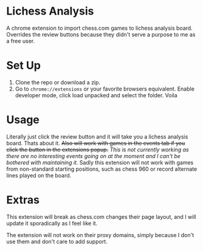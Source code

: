 # Lichess Analysis

A chrome extension to import chess.com games to lichess analysis board. Overrides the review buttons because they didn't serve a purpose to me as a free user.

# Set Up

1. Clone the repo or download a zip.
2. Go to `chrome://extensions` or your favorite browsers equivalent. Enable developer mode, click load unpacked and select the folder. Voila

# Usage

Literally just click the review button and it will take you a lichess analysis board. Thats about it.
~~Also will work with games in the events tab if you click the button in the extensions popup.~~ *This is not currently working as there are no interesting events going on at the moment and I can't be bothered with maintaining it.*
Sadly this extension will not work with games from non-standard starting positions, such as chess 960 or record alternate lines played on the board.

# Extras

This extension will break as chess.com changes their page layout, and I will update it sporadically as I feel like it.

The extension will not work on their proxy domains, simply because I don't use them and don't care to add support.
